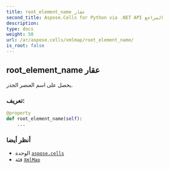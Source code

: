 ```yaml
---
title: root_element_name عقار
second_title: Aspose.Cells for Python via .NET API المراجع
description:
type: docs
weight: 50
url: /ar/aspose.cells/xmlmap/root_element_name/
is_root: false
---
```

##  root_element_name عقار

يحصل على اسم العنصر الجذر.
###  تعريف:
```python
@property
def root_element_name(self):
    ...
```

###  أنظر أيضا
* الوحدة [`aspose.cells`](../../)
* فئة [`XmlMap`](/cells/python-net/ar/aspose.cells/xmlmap)
